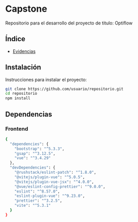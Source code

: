 # Capstone

Repositorio para el desarrollo del proyecto de titulo: Optiflow

## Índice

- [Evidencias](https://github.com/ze3ck/capstone/tree/evidencias)

## Instalación

Instrucciones para instalar el proyecto:

```bash
git clone https://github.com/usuario/repositorio.git
cd repositorio
npm install
```

## Dependencias

### Frontend

```bash
{
  "dependencies": {
    "bootstrap": "^5.3.3",
    "gsap": "^3.12.5",
    "vue": "^3.4.29"
  },
  "devDependencies": {
    "@rushstack/eslint-patch": "^1.8.0",
    "@vitejs/plugin-vue": "^5.0.5",
    "@vitejs/plugin-vue-jsx": "^4.0.0",
    "@vue/eslint-config-prettier": "^9.0.0",
    "eslint": "^8.57.0",
    "eslint-plugin-vue": "^9.23.0",
    "prettier": "^3.2.5",
    "vite": "^5.3.1"
  }
}

```
